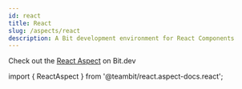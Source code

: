 ```yaml
---
id: react
title: React
slug: /aspects/react
description: A Bit development environment for React Components
---
```


Check out the [React Aspect](https://bit.dev/teambit/react/react) on Bit.dev

import { ReactAspect } from '@teambit/react.aspect-docs.react';

<ReactAspect />
